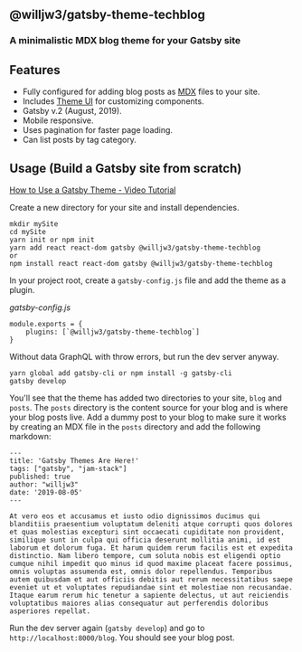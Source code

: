 ## @willjw3/gatsby-theme-techblog

### A minimalistic MDX blog theme for your Gatsby site

## Features

- Fully configured for adding blog posts as [MDX](https://mdxjs.com/) files to your site.
- Includes [Theme UI](https://theme-ui.com/) for customizing components.
- Gatsby v.2 (August, 2019).
- Mobile responsive.
- Uses pagination for faster page loading.
- Can list posts by tag category.

## Usage (Build a Gatsby site from scratch)

[How to Use a Gatsby Theme - Video Tutorial](https://youtu.be/wlu8q6Q3Hro)

Create a new directory for your site and install dependencies.

```
mkdir mySite
cd mySite
yarn init or npm init
yarn add react react-dom gatsby @willjw3/gatsby-theme-techblog
or
npm install react react-dom gatsby @willjw3/gatsby-theme-techblog
```

In your project root, create a `gatsby-config.js` file and add the theme as a plugin.

_gatsby-config.js_

```
module.exports = {
    plugins: [`@willjw3/gatsby-theme-techblog`]
}
```

Without data GraphQL with throw errors, but run the dev server anyway.

```
yarn global add gatsby-cli or npm install -g gatsby-cli
gatsby develop
```

You'll see that the theme has added two directories to your site, `blog` and `posts`. The `posts` directory is the content source for your blog and is where your blog posts live. Add a dummy post to your blog to make sure it works by creating an MDX file in the `posts` directory and add the following markdown:

```
---
title: 'Gatsby Themes Are Here!'
tags: ["gatsby", "jam-stack"]
published: true
author: "willjw3"
date: '2019-08-05'
---

At vero eos et accusamus et iusto odio dignissimos ducimus qui blanditiis praesentium voluptatum deleniti atque corrupti quos dolores et quas molestias excepturi sint occaecati cupiditate non provident, similique sunt in culpa qui officia deserunt mollitia animi, id est laborum et dolorum fuga. Et harum quidem rerum facilis est et expedita distinctio. Nam libero tempore, cum soluta nobis est eligendi optio cumque nihil impedit quo minus id quod maxime placeat facere possimus, omnis voluptas assumenda est, omnis dolor repellendus. Temporibus autem quibusdam et aut officiis debitis aut rerum necessitatibus saepe eveniet ut et voluptates repudiandae sint et molestiae non recusandae. Itaque earum rerum hic tenetur a sapiente delectus, ut aut reiciendis voluptatibus maiores alias consequatur aut perferendis doloribus asperiores repellat.
```

Run the dev server again (`gatsby develop`) and go to `http://localhost:8000/blog`. You should see your blog post.
